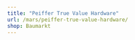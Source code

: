 ```yaml
---
title: "Peiffer True Value Hardware"
url: /mars/peiffer-true-value-hardware/
shop: Baumarkt
---
```

